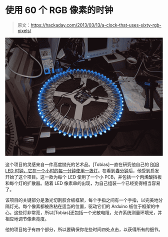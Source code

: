 # 使用 60 个 RGB 像素的时钟

> 原文：<https://hackaday.com/2013/03/13/a-clock-that-uses-sixty-rgb-pixels/>

![OLYMPUS DIGITAL CAMERA](img/f9763fd0782ba0ba25c1de9c884f8872.png)

这个项目的灵感来自一件高度抛光的艺术品。[Tobias]一直在研究他自己的 [RGB LED 时钟，它在一个小时的每一分钟使用一盏灯](http://tobiscorner.floery.net/rgb-pixel-clock-part-4/)。在看到[春分钟](http://hackaday.com/2010/09/07/equinox-clock/)后，他受到启发开始了这个项目。这一款为每个 LED 使用了一个小 PCB，并包括一个丙烯酸挡板和每个灯的扩散器。随着 LED 像素串的出现，为自己组装一个已经变得相当容易了。

该项目的关键部分是激光切割胶合板框架，每个手指之间有一个手指，以完美地分隔灯光。每个像素都被热粘在适当的位置，驱动它们的 Arduino 板位于框架的中心。这些灯非常亮，所以[Tobias]还包括一个光敏电阻，允许系统测量环境光，并相应地调节像素亮度。

他的项目帖子有四个部分，所以要确保你花些时间四处点击，以获得所有的细节。